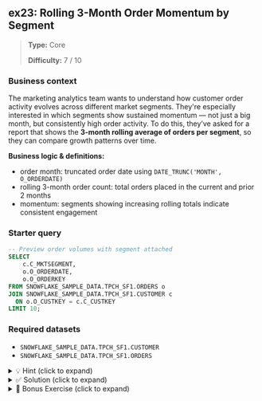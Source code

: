## ex23: Rolling 3-Month Order Momentum by Segment

> **Type:** Core  
>
> **Difficulty:** 7 / 10

### Business context
The marketing analytics team wants to understand how customer order activity evolves across different market segments. They're especially interested in which segments show sustained momentum — not just a big month, but consistently high order activity. To do this, they’ve asked for a report that shows the **3-month rolling average of orders per segment**, so they can compare growth patterns over time.

**Business logic & definitions:**
* order month: truncated order date using `DATE_TRUNC('MONTH', O_ORDERDATE)`
* rolling 3-month order count: total orders placed in the current and prior 2 months
* momentum: segments showing increasing rolling totals indicate consistent engagement

### Starter query
```sql
-- Preview order volumes with segment attached
SELECT
    c.C_MKTSEGMENT,
    o.O_ORDERDATE,
    o.O_ORDERKEY
FROM SNOWFLAKE_SAMPLE_DATA.TPCH_SF1.ORDERS o
JOIN SNOWFLAKE_SAMPLE_DATA.TPCH_SF1.CUSTOMER c
  ON o.O_CUSTKEY = c.C_CUSTKEY
LIMIT 10;
```

### Required datasets

* `SNOWFLAKE_SAMPLE_DATA.TPCH_SF1.CUSTOMER`
* `SNOWFLAKE_SAMPLE_DATA.TPCH_SF1.ORDERS`

<details>
<summary>💡 Hint (click to expand)</summary>

#### How to think about it

First, truncate order dates to the month level. Then group by `C_MKTSEGMENT` and order month to count total orders per segment per month. Apply a `SUM()` window function using `ROWS BETWEEN 2 PRECEDING AND CURRENT ROW` to calculate the rolling 3-month total per segment. Sort and compare trends across time.

#### Helpful SQL concepts

`DATE_TRUNC`, `JOIN`, `GROUP BY`, `SUM() OVER (…)`, `ROWS BETWEEN …`

```sql
SUM(monthly_orders) OVER (
  PARTITION BY segment
  ORDER BY month
  ROWS BETWEEN 2 PRECEDING AND CURRENT ROW
)
```

</details>

<details>
<summary>✅ Solution (click to expand)</summary>

#### Working query

```sql
WITH monthly_segment_orders AS (
    SELECT
        c.C_MKTSEGMENT AS segment,
        DATE_TRUNC('MONTH', o.O_ORDERDATE) AS order_month,
        COUNT(*) AS monthly_orders
    FROM SNOWFLAKE_SAMPLE_DATA.TPCH_SF1.ORDERS o
    JOIN SNOWFLAKE_SAMPLE_DATA.TPCH_SF1.CUSTOMER c
      ON o.O_CUSTKEY = c.C_CUSTKEY
    GROUP BY segment, order_month
),
rolling_orders AS (
    SELECT
        segment,
        order_month,
        monthly_orders,
        SUM(monthly_orders) OVER (
            PARTITION BY segment
            ORDER BY order_month
            ROWS BETWEEN 2 PRECEDING AND CURRENT ROW
        ) AS rolling_3mo_orders
    FROM monthly_segment_orders
)
SELECT *
FROM rolling_orders
ORDER BY segment, order_month;
```

#### Why this works

This query computes monthly order totals per segment, then applies a 3-month rolling window using `SUM() OVER (…)` and a row-based frame. This gives a smoothed signal of activity, helping compare ramp-up patterns across different segments.

#### Business answer

You now have a breakdown of how each market segment’s order activity evolves over time, smoothed over a 3-month horizon. This enables strategic timing for campaigns and reveals momentum trends.

#### Take-aways

* Rolling window functions are ideal for smoothing time-series metrics
* Use `ROWS BETWEEN` instead of `RANGE` for precise control in month-based windows
* You can compare customer behavior across segments with consistent time logic
* Aggregating before applying windows is a powerful compositional pattern

</details>

<details>
<summary>🎁 Bonus Exercise (click to expand)</summary>

Extend the analysis to compute a **rolling 3-month average order count** (instead of total). Then compare segments by **rate of increase** in rolling average from 1995 to 1996. Which segments are accelerating fastest?

</details>
